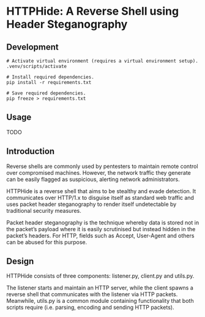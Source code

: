 # HTTPHide: A Reverse Shell using Header Steganography

## Development
```
# Activate virtual environment (requires a virtual environment setup).
.venv/scripts/activate

# Install required dependencies.
pip install -r requirements.txt

# Save required dependencies.
pip freeze > requirements.txt
```

## Usage
TODO

## Introduction
Reverse shells are commonly used by pentesters to maintain remote control over compromised machines. However, the network traffic they generate can be easily flagged as suspicious, alerting network administrators. 

HTTPHide is a reverse shell that aims to be stealthy and evade detection. It communicates over HTTP/1.x to disguise itself as standard web traffic and uses packet header steganography to render itself undetectable by traditional security measures. 

Packet header steganography is the technique whereby data is stored not in the packet’s payload where it is easily scrutinised but instead hidden in the packet’s headers. For HTTP, fields such as Accept, User-Agent and others can be abused for this purpose.

## Design
HTTPHide consists of three components: listener.py, client.py and utils.py. 

The listener starts and maintain an HTTP server, while the client spawns a reverse shell that communicates with the listener via HTTP packets. Meanwhile, utils.py is a common module containing functionality that both scripts require (i.e. parsing, encoding and sending HTTP packets).